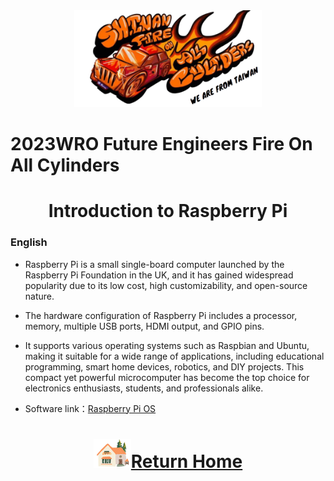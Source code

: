 <div align=center><img src="../img/logo.png" width=300></div>

2023WRO Future Engineers Fire On All Cylinders  
====
# <div align="center">Introduction to Raspberry Pi </div> 
### English 
- Raspberry Pi is a small single-board computer launched by the Raspberry Pi Foundation in the UK, and it has gained widespread popularity due to its low cost, high customizability, and open-source nature. 
- The hardware configuration of Raspberry Pi includes a processor, memory, multiple USB ports, HDMI output, and GPIO pins. 
- It supports various operating systems such as Raspbian and Ubuntu, making it suitable for a wide range of applications, including educational programming, smart home devices, robotics, and DIY projects. This compact yet powerful microcomputer has become the top choice for electronics enthusiasts, students, and professionals alike.



- Software link：[Raspberry Pi OS](https://www.raspberrypi.com/software/) 
# <div align="center">![HOME](../../other/img/Home.png)[Return Home](../../)</div>  


